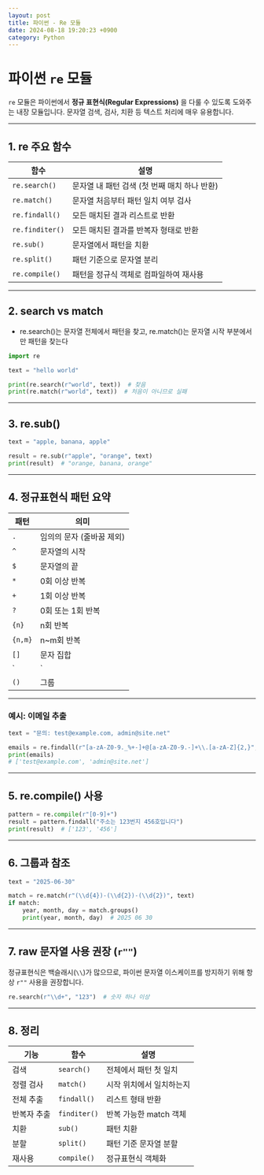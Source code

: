 ```yaml
---
layout: post
title: 파이썬 - Re 모듈
date: 2024-08-18 19:20:23 +0900
category: Python
---
```

# 파이썬 `re` 모듈

`re` 모듈은 파이썬에서 **정규 표현식(Regular Expressions)** 을 다룰 수 있도록 도와주는 내장 모듈입니다. 문자열 검색, 검사, 치환 등 텍스트 처리에 매우 유용합니다.

---

## 1. re 주요 함수

| 함수 | 설명 |
|------|------|
| `re.search()` | 문자열 내 패턴 검색 (첫 번째 매치 하나 반환) |
| `re.match()` | 문자열 처음부터 패턴 일치 여부 검사 |
| `re.findall()` | 모든 매치된 결과 리스트로 반환 |
| `re.finditer()` | 모든 매치된 결과를 반복자 형태로 반환 |
| `re.sub()` | 문자열에서 패턴을 치환 |
| `re.split()` | 패턴 기준으로 문자열 분리 |
| `re.compile()` | 패턴을 정규식 객체로 컴파일하여 재사용 |

---

## 2. search vs match

- re.search()는 문자열 전체에서 패턴을 찾고, re.match()는 문자열 시작 부분에서만 패턴을 찾는다

```python
import re

text = "hello world"

print(re.search(r"world", text))  # 찾음
print(re.match(r"world", text))  # 처음이 아니므로 실패
```

---

## 3. re.sub()

```python
text = "apple, banana, apple"

result = re.sub(r"apple", "orange", text)
print(result)  # "orange, banana, orange"
```

---

## 4. 정규표현식 패턴 요약

| 패턴 | 의미 |
|------|------|
| `.` | 임의의 문자 (줄바꿈 제외) |
| `^` | 문자열의 시작 |
| `$` | 문자열의 끝 |
| `*` | 0회 이상 반복 |
| `+` | 1회 이상 반복 |
| `?` | 0회 또는 1회 반복 |
| `{n}` | n회 반복 |
| `{n,m}` | n~m회 반복 |
| `[]` | 문자 집합 |
| `|` | 또는 (or) |
| `()` | 그룹 |

---

### 예시: 이메일 추출

```python
text = "문의: test@example.com, admin@site.net"

emails = re.findall(r"[a-zA-Z0-9._%+-]+@[a-zA-Z0-9.-]+\\.[a-zA-Z]{2,}", text)
print(emails)
# ['test@example.com', 'admin@site.net']
```

---

## 5. re.compile() 사용

```python
pattern = re.compile(r"[0-9]+")
result = pattern.findall("주소는 123번지 456호입니다")
print(result)  # ['123', '456']
```

---

## 6. 그룹과 참조

```python
text = "2025-06-30"

match = re.match(r"(\\d{4})-(\\d{2})-(\\d{2})", text)
if match:
    year, month, day = match.groups()
    print(year, month, day)  # 2025 06 30
```

---

## 7. raw 문자열 사용 권장 (`r""`)

정규표현식은 백슬래시(`\\`)가 많으므로, 파이썬 문자열 이스케이프를 방지하기 위해 항상 `r""` 사용을 권장합니다.

```python
re.search(r"\\d+", "123")  # 숫자 하나 이상
```

---

## 8. 정리

| 기능 | 함수 | 설명 |
|------|------|------|
| 검색 | `search()` | 전체에서 패턴 첫 일치 |
| 정렬 검사 | `match()` | 시작 위치에서 일치하는지 |
| 전체 추출 | `findall()` | 리스트 형태 반환 |
| 반복자 추출 | `finditer()` | 반복 가능한 match 객체 |
| 치환 | `sub()` | 패턴 치환 |
| 분할 | `split()` | 패턴 기준 문자열 분할 |
| 재사용 | `compile()` | 정규표현식 객체화 |